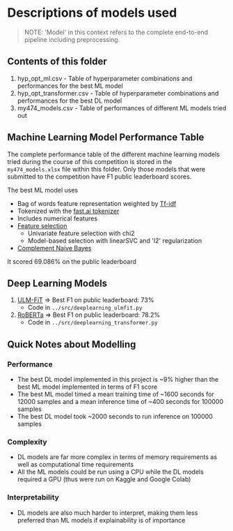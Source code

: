 # Descriptions of models used

> NOTE: 'Model' in this context refers to the complete end-to-end pipeline including preprocessing.

## Contents of this folder

1. hyp_opt_ml.csv - Table of hyperparameter combinations and performances for the best ML model
2. hyp_opt_transformer.csv - Table of hyperparameter combinations and performances for the best DL model
3. my474_models.csv - Table of performances of different ML models tried out

## Machine Learning Model Performance Table

The complete performance table of the different machine learning models tried during the course of this competition is stored in the `my474_models.xlsx` file within this folder. Only those models that were submitted to the competition have F1 public leaderboard scores.

The best ML model uses
- Bag of words feature representation weighted by [Tf-idf](https://scikit-learn.org/stable/modules/generated/sklearn.feature_extraction.text.TfidfVectorizer.html)
- Tokenized with the [fast.ai tokenizer](https://docs.fast.ai/text.core.html)
- Includes numerical features
- [Feature selection](https://scikit-learn.org/stable/modules/feature_selection.html)
    - Univariate feature selection with chi2
    - Model-based selection with linearSVC and 'l2' regularization
- [Complement Naive Bayes](https://scikit-learn.org/stable/modules/generated/sklearn.naive_bayes.ComplementNB.html#sklearn.naive_bayes.ComplementNB)

It scored 69.086% on the public leaderboard

## Deep Learning Models

1. [ULM-FiT](https://paperswithcode.com/method/ulmfit) => Best F1 on public leaderboard: 73%
    - Code in `../src/deeplearning_ulmfit.py`
2. [RoBERTa](https://paperswithcode.com/method/roberta) => Best F1 on public leaderboard: 78.2%
    - Code in `../src/deeplearning_transformer.py`

## Quick Notes about Modelling

### Performance 
- The best DL model implemented in this project is ~9% higher than the best ML model implemented in terms of F1 score
- The best ML model timed a mean training time of ~1600 seconds for 12000 samples and a mean inference time of ~400 seconds for 100000 samples
- The best DL model took ~2000 seconds to run inference on 100000 samples

### Complexity
- DL models are far more complex in terms of memory requirements as well as computational time requirements
- All the ML models could be run using a CPU while the DL models required a GPU (thus were run on Kaggle and Google Colab)

### Interpretability
- DL models are also much harder to interpret, making them less preferred than ML models if explainability is of importance


